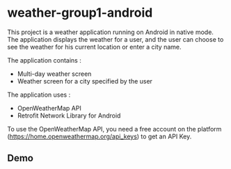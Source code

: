 # weather-group1-android

This project is a weather application running on Android in native mode.   
The application displays the weather for a user, and the user can choose to see the weather for his current location or enter a city name.

The application contains : 
- Multi-day weather screen
- Weather screen for a city specified by the user

The application uses :
- OpenWeatherMap API
- Retrofit Network Library for Android   

To use the OpenWeatherMap API, you need a free account on the platform (https://home.openweathermap.org/api_keys) to get an API Key.


## Demo
